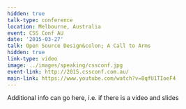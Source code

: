 ```yaml
---
hidden: true
talk-type: conference
location: Melbourne, Australia
event: CSS Conf AU
date: '2015-03-27'
talk: Open Source Design&colon; A Call to Arms
hidden: true
link-type: video
image: ../images/speaking/cssconf.jpg
event-link: http://2015.cssconf.com.au/
main-link: https://www.youtube.com/watch?v=8qfU1TIoeF4
---
```


Additional info can go here, i.e. if there is a video and slides